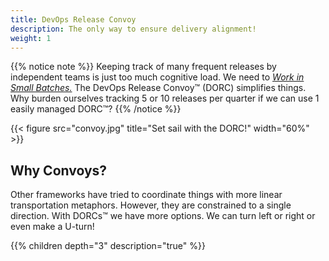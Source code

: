 ```yaml
---
title: DevOps Release Convoy
description: The only way to ensure delivery alignment!
weight: 1
---
```


{{% notice note %}}
Keeping track of many frequent releases by independent teams is just too much cognitive load. We need to *[Work in Small Batches.](/principles/#work-in-small-batches)* The DevOps Release Convoy&trade; (DORC) simplifies things. Why burden ourselves tracking 5 or 10 releases per quarter if we can use 1 easily managed DORC&trade;?
{{% /notice %}}

{{< figure src="convoy.jpg" title="Set sail with the DORC!" width="60%" >}}

## Why Convoys?

Other frameworks have tried to coordinate things with more linear transportation metaphors. However, they are constrained to a single direction. With DORCs&trade; we have more options. We can turn left or right or even make a U-turn!

{{% children depth="3" description="true" %}}
